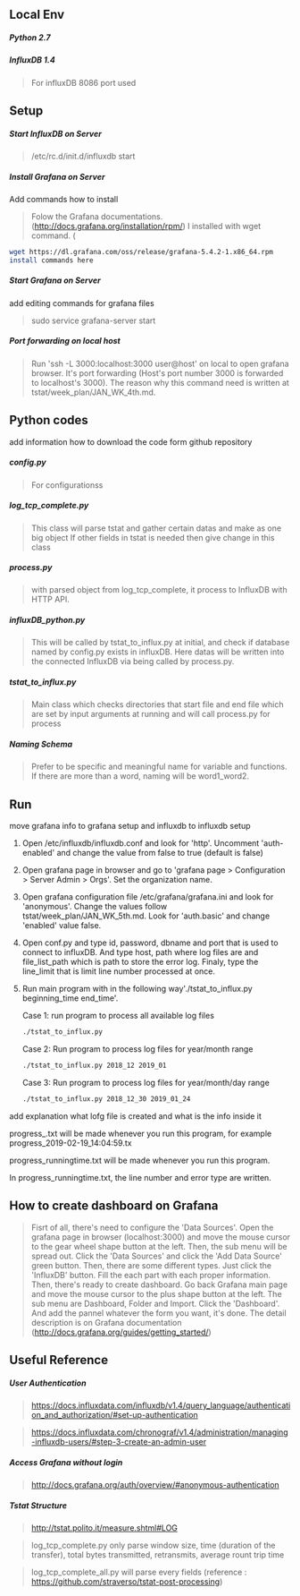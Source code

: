 ## Local Env

##### Python 2.7

##### InfluxDB 1.4

> For influxDB 8086 port used

## Setup

##### Start InfluxDB on Server

> /etc/rc.d/init.d/influxdb start

##### Install Grafana on Server

Add commands how to install 
> Folow the Grafana documentations.(http://docs.grafana.org/installation/rpm/)
> I installed with wget command. (
```bash
wget https://dl.grafana.com/oss/release/grafana-5.4.2-1.x86_64.rpm
install commands here
```

##### Start Grafana on Server

add editing commands for grafana files
> sudo service grafana-server start

##### Port forwarding on local host

> Run 'ssh -L 3000:localhost:3000 user@host' on local to open grafana browser. It's port forwarding (Host's port number 3000 is forwarded to localhost's 3000). The reason why this command need is written at tstat/week_plan/JAN_WK_4th.md.
 
## Python codes
add information how to download the code form github repository
##### config.py

> For configurationss

##### log_tcp_complete.py

> This class will parse tstat and gather certain datas and make as one big object
> If other fields in tstat is needed then give change in this class

##### process.py

> with parsed object from log_tcp_complete, it process to InfluxDB with HTTP API.

##### influxDB_python.py

> This will be called by tstat_to_influx.py at initial, and check if database named by config.py exists in influxDB.
> Here datas will be written into the connected InfluxDB via being called by process.py.

##### tstat_to_influx.py

> Main class which checks directories that start file and end file which are set by input arguments at running and will call process.py for process

##### Naming Schema

> Prefer to be specific and meaningful name for variable and functions. If there are more than a word, naming will be word1_word2.

## Run

move grafana info to grafana setup and influxdb to influxdb setup
1. Open /etc/influxdb/influxdb.conf and look for 'http'. Uncomment 'auth-enabled' and change the value from false to true (default is false)
1. Open grafana page in browser and go to 'grafana page > Configuration > Server Admin > Orgs'. Set the organization name.
1. Open grafana configuration file /etc/grafana/grafana.ini and look for 'anonymous'. Change the values follow tstat/week_plan/JAN_WK_5th.md. Look for 'auth.basic' and change 'enabled' value false.
1. Open conf.py and type id, password, dbname and port that is used to connect to influxDB. And type host, path where log files are and file_list_path which is path to store the error log. Finaly, type the line_limit that is limit line number processed at once.
1. Run main program with in the following way'./tstat_to_influx.py beginning_time end_time'.

   Case 1: run program to process all available log files
   ```bash
   ./tstat_to_influx.py
   ```
   Case 2: Run program to process log files for year/month range
   ```bash
   ./tstat_to_influx.py 2018_12 2019_01
   ```
   Case 3: Run program to process log files for year/month/day range
   ```bash
   ./tstat_to_influx.py 2018_12_30 2019_01_24
   ```
 
 add explanation what lofg file is created and what is the info inside it
 
progress_<runningtime>.txt will be made whenever you run this program, for example progress_2019-02-19_14:04:59.tx

progress_runningtime.txt will be made whenever you run this program.

In progress_runningtime.txt, the line number and error type are written.

## How to create dashboard on Grafana

> Fisrt of all, there's need to configure the 'Data Sources'. Open the grafana page in browser (localhost:3000) and move the mouse cursor to the gear wheel shape button at the left. Then, the sub menu will be spread out. Click the 'Data Sources' and click the 'Add Data Source' green button. Then, there are some different types. Just click the 'InfluxDB' button. Fill the each part with each proper information.
> Then, there's ready to create dashboard. Go back Grafana main page and move the mouse cursor to the plus shape button at the left. The sub menu are Dashboard, Folder and Import. Click the 'Dashboard'. And add the pannel whatever the form you want, it's done.
> The detail description is on Grafana documentation (http://docs.grafana.org/guides/getting_started/)



## Useful Reference

##### User Authentication

> https://docs.influxdata.com/influxdb/v1.4/query_language/authentication_and_authorization/#set-up-authentication

> https://docs.influxdata.com/chronograf/v1.4/administration/managing-influxdb-users/#step-3-create-an-admin-user

##### Access Grafana without login

> http://docs.grafana.org/auth/overview/#anonymous-authentication


##### Tstat Structure

> http://tstat.polito.it/measure.shtml#LOG

> log_tcp_complete.py only parse window size, time (duration of the transfer), total bytes transmitted, retransmits, average rount trip time

> log_tcp_complete_all.py will parse every fields (reference : https://github.com/straverso/tstat-post-processing)
